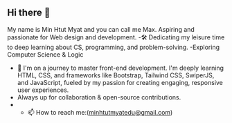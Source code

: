 ## Hi there 👋
My name is Min Htut Myat and you can call me Max. Aspiring and passionate for Web design and development.
-🛠️ Dedicating my leisure time to deep learning about CS, programming, and problem-solving.
-Exploring Computer Science & Logic
- 🔭 I'm on a journey to master front-end development. I'm deeply learning HTML, CSS, and frameworks like Bootstrap, Tailwind CSS, SwiperJS, and JavaScript, fueled by my passion for creating engaging, responsive user experiences.
- Always up for collaboration & open-source contributions.
- - 📫 How to reach me:(minhtutmyatedu@gmail.com)
<!--
**minhtut-hub/minhtut-hub** is a ✨ _special_ ✨ repository because its `README.md` (this file) appears on your GitHub profile.

Here are some ideas to get you started:

- 🔭 I’m currently working on ...
- 🌱 I’m currently learning ...
- 👯 I’m looking to collaborate on ...
- 🤔 I’m looking for help with ...
- 💬 Ask me about ...
- 📫 How to reach me: ...
- 😄 Pronouns: ...
- ⚡ Fun fact: ...
-->
